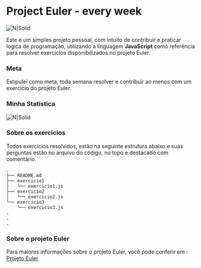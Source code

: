 # Project Euler - every week


![N|Solid](https://projecteuler.net/images/euler_portrait.png)


Este é um simples projeto pessoal, com intuito de contribuir e praticar logica de programação, utilizando a linguagem **JavaScript** como referência para resolver exercicios disponibilizados no projeto Euler.

### Meta

Estipulei como meta, toda semana resolver e contribuir ao menos com um exercicio do projeto Euler.

### Minha Statistica 

![N|Solid](https://projecteuler.net/profile/mariorodeghiero.png)

### Sobre os exercicios

Todos exercicios resolvidos, estão na seguinte estrutura abaixo e suas perguntas estão no arquivo do código, no topo e destacado com comentário.

```
.
├── README.md
├── exercicio1
│   └── exercicio1.js
├── exercicio2
│   └── exercicio2.js
└── exercicio3
	└── exercicio3.js
.
.
.
```

### Sobre o projeto Euler

Para maiores informações sobre o projeto Euler, você pode conferir em :  [Projeto Euler]  


[Projeto Euler]: <https://projecteuler.net/about>
